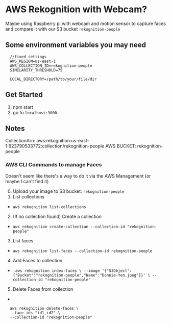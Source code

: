 # AWS Rekognition with Webcam?

Maybe using Raspberry pi with webcam and motion sensor to capture faces and compare it with our S3 bucket `rekognition-people`

## Some environment variables you may need
```
  //fixed settings
  AWS_REGION=us-east-1
  AWS_COLLECTION_ID=rekognition-people
  SIMILARITY_THRESHOLD=75

  LOCAL_DIRECTORY=/path/to/your/file/dir
```

## Get Started
1. npm start
2. go to `localhost:3000`


## Notes
CollectionArn: aws:rekognition:us-east-1:623790533772:collection/rekognition-people
AWS BUCKET: rekognition-people


### AWS CLI Commands to manage Faces
Doesn't seem like there's a way to do it via the AWS Management (or maybe I can't find it)

0. Upload your image to S3 bucket: `rekognition-people`
1. List collections
  * `aws rekognition list-collections`
2. (If no collection found) Create a collection
  * `aws rekognition create-collection --collection-id "rekognition-people"`
3. List faces
  * `aws rekognition list-faces --collection-id rekognition-people`
4. Add Faces to collection
  * `
    aws rekognition index-faces \
    --image '{"S3Object":{"Bucket":"rekognition-people","Name":"Donnie-Yen.jpeg"}}' \
    --collection-id "rekognition-people"`
5. Delete Faces from collection
  *
  ```
    aws rekognition delete-faces \
    --face-ids "id1,id2" \
    --collection-id "rekognition-people"
  ```
